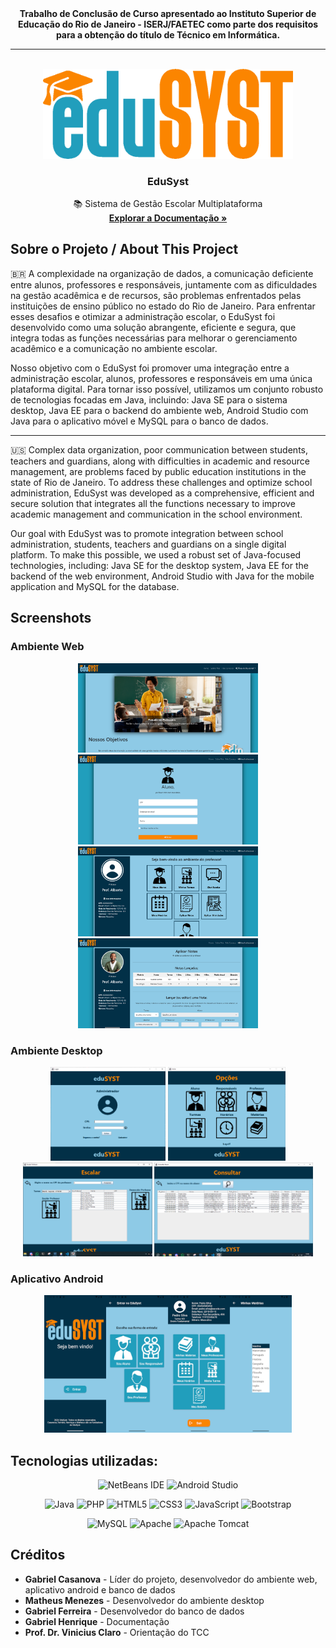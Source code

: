 <div align="center">
    <b>Trabalho de Conclusão de Curso apresentado ao Instituto Superior de Educação do Rio de Janeiro - ISERJ/FAETEC como parte dos requisitos para a obtenção do título de Técnico em Informática.</b>
</div>
<hr>

<!-- PROJECT LOGO -->
<br />
<div align="center">

  <a href="https://github.com/gabcasanova/EduSyst">
    <img src="design/logo_light_trans.png" alt="Logo" width="400">
  </a>

  <h3 align="center">EduSyst</h3>

  <p align="center">
    📚 Sistema de Gestão Escolar Multiplataforma
    <br />
    <a href="https://drive.google.com/open?id=12UIDfrynj5Vg_2uMZ0yGxDLYsnEQFWQT&usp=drive_fs"><strong>Explorar a Documentação »</strong></a>
    <!--·
    <a href="https://github.com/othneildrew/Best-README-Template/issues/new?labels=enhancement&template=feature-request---.md">Request Feature</a>-->
  </p>
</div>

## Sobre o Projeto / About This Project
🇧🇷 A complexidade na organização de dados, a comunicação deficiente entre alunos, professores e responsáveis, juntamente com as dificuldades na gestão acadêmica e de recursos, são problemas enfrentados pelas instituições de ensino público no estado do Rio de Janeiro. Para enfrentar esses desafios e otimizar a administração escolar, o EduSyst foi desenvolvido como uma solução abrangente, eficiente e segura, que integra todas as funções necessárias para melhorar o gerenciamento acadêmico e a comunicação no ambiente escolar.

Nosso objetivo com o EduSyst foi promover uma integração entre a administração escolar, alunos, professores e responsáveis em uma única plataforma digital. Para tornar isso possível, utilizamos um conjunto robusto de tecnologias focadas em Java, incluindo: Java SE para o sistema desktop, Java EE para o backend do ambiente web, Android Studio com Java para o aplicativo móvel e MySQL para o banco de dados.

<hr>

🇺🇸 Complex data organization, poor communication between students, teachers and guardians, along with difficulties in academic and resource management, are problems faced by public education institutions in the state of Rio de Janeiro. To address these challenges and optimize school administration, EduSyst was developed as a comprehensive, efficient and secure solution that integrates all the functions necessary to improve academic management and communication in the school environment.

Our goal with EduSyst was to promote integration between school administration, students, teachers and guardians on a single digital platform. To make this possible, we used a robust set of Java-focused technologies, including: Java SE for the desktop system, Java EE for the backend of the web environment, Android Studio with Java for the mobile application and MySQL for the database.

## Screenshots
### Ambiente Web
<div align="center">
  <img src="design/scrshots/1.png" width="288">
  <img src="design/scrshots/2.png" width="288">
  <img src="design/scrshots/3.png" width="288">
  <img src="design/scrshots/4.png" width="288">
</div>

### Ambiente Desktop
<div align="center">
  <img src="design/scrshots/5.PNG" height="150">
  <img src="design/scrshots/6.PNG" height="150">
  <img src="design/scrshots/8.PNG" height="150">
  <img src="design/scrshots/7.PNG" height="150">
</div>

### Aplicativo Android
<div align="center">
  <img src="design/scrshots/mobile.png" height="220">
</div>

## Tecnologias utilizadas:
<div align="center">

![NetBeans IDE](https://img.shields.io/badge/NetBeansIDE-1B6AC6.svg?style=for-the-badge&logo=apache-netbeans-ide&logoColor=white)
![Android Studio](https://img.shields.io/badge/android%20studio-346ac1?style=for-the-badge&logo=android%20studio&logoColor=white)


![Java](https://img.shields.io/badge/java-%23ED8B00.svg?style=for-the-badge&logo=openjdk&logoColor=white)
![PHP](https://img.shields.io/badge/php-%23777BB4.svg?style=for-the-badge&logo=php&logoColor=white)
![HTML5](https://img.shields.io/badge/html5-%23E34F26.svg?style=for-the-badge&logo=html5&logoColor=white)
![CSS3](https://img.shields.io/badge/css3-%231572B6.svg?style=for-the-badge&logo=css3&logoColor=white)
![JavaScript](https://img.shields.io/badge/javascript-%23323330.svg?style=for-the-badge&logo=javascript&logoColor=%23F7DF1E)
![Bootstrap](https://img.shields.io/badge/bootstrap-%238511FA.svg?style=for-the-badge&logo=bootstrap&logoColor=white)

![MySQL](https://img.shields.io/badge/mysql-4479A1.svg?style=for-the-badge&logo=mysql&logoColor=white)
![Apache](https://img.shields.io/badge/apache-%23D42029.svg?style=for-the-badge&logo=apache&logoColor=white)
![Apache Tomcat](https://img.shields.io/badge/apache%20tomcat-%23F8DC75.svg?style=for-the-badge&logo=apache-tomcat&logoColor=black)
</div>

## Créditos
* **Gabriel Casanova** - Líder do projeto, desenvolvedor do ambiente web, aplicativo android e banco de dados
* **Matheus Menezes** - Desenvolvedor do ambiente desktop
* **Gabriel Ferreira** - Desenvolvedor do banco de dados
* **Gabriel Henrique** - Documentação
* **Prof. Dr. Vinicius Claro** - Orientação do TCC

